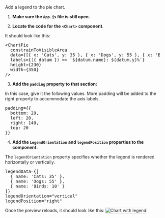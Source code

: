 Add a legend to the pie chart.

1) <strong>Make sure the `App.js` file is still open.</strong>

2) <strong>Locate the code for the `<Chart>` component.</strong>

It should look like this:

<pre class="file">
&lt;ChartPie
  constrainToVisibleArea
  data={[{ x: &#39;Cats&#39;, y: 35 }, { x: &#39;Dogs&#39;, y: 55 }, { x: &#39;Birds&#39;, y: 10 }]}
  labels={({ datum }) =&gt; `${datum.name}: ${datum.y}%`}
  height={230}
  width={350}
/&gt;
</pre>

3) <strong>Add the `padding` property to that section:</strong>

In this case, give it the following values. More padding will be added to the right property to accommodate the axis labels.

<pre class="file" data-target="clipboard">
padding={{
  bottom: 20,
  left: 20,
  right: 140,
  top: 20
}}
</pre>


4) <strong>Add the `LegendOrientation` and `legendPosition` properties to the component.</strong>

The `legendOrientation` property specifies whether the legend is rendered horizontally or vertically.

<pre class="file" data-target="clipboard">
legendData={[
  { name: &#39;Cats: 35&#39; }, 
  { name: &#39;Dogs: 55&#39; }, 
  { name: &#39;Birds: 10&#39; }
]}
legendOrientation=&quot;vertical&quot;
legendPosition=&quot;right&quot;
</pre>

Once the preview reloads, it should look like this:
<img src="pie-chart/assets/legend.png" alt="Chart with legend" style="box-shadow: rgba(3, 3, 3, 0.2) 0px 1.25px 2.5px 0px;" />